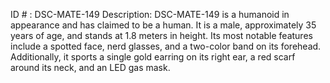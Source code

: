 ID # : DSC-MATE-149
Description: DSC-MATE-149 is a humanoid in appearance and has claimed to be a human. It is a male, approximately 35 years of age, and stands at 1.8 meters in height. Its most notable features include a spotted face, nerd glasses, and a two-color band on its forehead. Additionally, it sports a single gold earring on its right ear, a red scarf around its neck, and an LED gas mask.